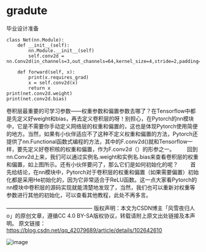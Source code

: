 # gradute
毕业设计准备
```
class Net(nn.Module):
    def __init__(self):
        nn.Module.__init__(self)
        self.conv2d = nn.Conv2d(in_channels=3,out_channels=64,kernel_size=4,stride=2,padding=1)
 
    def forward(self, x):
        print(x.requires_grad)
        x = self.conv2d(x)
        return x
print(net.conv2d.weight)         
print(net.conv2d.bias)
```
卷积层最重要的可学习参数——权重参数和偏置参数去哪了？在Tensorflow中都是先定义好weight和bias，再去定义卷积层的呀！别担心，在Pytorch的nn模块中，它是不需要你手动定义网络层的权重和偏置的，这也是体现Pytorch使用简便的地方。当然，如果有小伙伴适应不了这种不定义权重和偏置的方法，Pytorch还提供了nn.Functional函数式编程的方法，其中的F.conv2d()就和Tensorflow一样，要先定义好卷积核的权重和偏置，作为F.conv2d（）的形参之一。
  回到nn.Conv2d上来，我们可以通过实例名.weight和实例名.bias来查看卷积层的权重和偏置，如上图所示。还有小伙伴要问了，那么它们是如何初始化的呢？
  首先给结论，在nn模块中，Pytorch对于卷积层的权重和偏置（如果需要偏置）初始化都是采用He初始化的，因为它非常适合于ReLU函数。这一点大家看Pytorch的nn模块中卷积层的源码实现就能清楚地发现了，当然，我们也可以重新对权重等参数进行其他的初始化，可以查看其他教程，此处不再多言。


————————————————
版权声明：本文为CSDN博主「风雪夜归人o」的原创文章，遵循CC 4.0 BY-SA版权协议，转载请附上原文出处链接及本声明。
原文链接：https://blog.csdn.net/qq_42079689/article/details/102642610

![image](https://user-images.githubusercontent.com/43991078/159202091-24e61166-51f7-4a6b-9af4-8f8d33f351e0.png)

